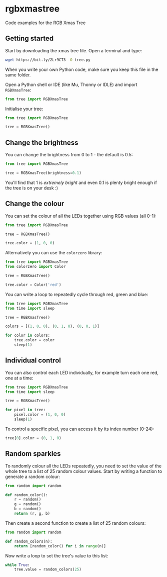 # rgbxmastree

Code examples for the RGB Xmas Tree

## Getting started

Start by downloading the xmas tree file. Open a terminal and type:

```bash
wget https://bit.ly/2Lr9CT3 -O tree.py
```

When you write your own Python code, make sure you keep this file in the same
folder.

Open a Python shell or IDE (like Mu, Thonny or IDLE) and import `RGBXmasTree`:

```python
from tree import RGBXmasTree
```

Initialise your tree:

```python
from tree import RGBXmasTree

tree = RGBXmasTree()
```

## Change the brightness

You can change the brightness from 0 to 1 - the default is 0.5:

```python
from tree import RGBXmasTree

tree = RGBXmasTree(brightness=0.1)
```

You'll find that 1 is _extremely bright_ and even 0.1 is plenty bright enough if
the tree is on your desk :)

## Change the colour

You can set the colour of all the LEDs together using RGB values (all 0-1):

```python
from tree import RGBXmasTree

tree = RGBXmasTree()

tree.color = (1, 0, 0)
```

Alternatively you can use the `colorzero` library:

```python
from tree import RGBXmasTree
from colorzero import Color

tree = RGBXmasTree()

tree.color = Color('red')
```

You can write a loop to repeatedly cycle through red, green and blue:

```python
from tree import RGBXmasTree
from time import sleep

tree = RGBXmasTree()

colors = [(1, 0, 0), (0, 1, 0), (0, 0, 1)]

for color in colors:
    tree.color = color
    sleep(1)
```

## Individual control

You can also control each LED individually, for example turn each one red, one
at a time:

```python
from tree import RGBXmasTree
from time import sleep

tree = RGBXmasTree()

for pixel in tree:
    pixel.color = (1, 0, 0)
    sleep(1)
```

To control a specific pixel, you can access it by its index number (0-24):

```python
tree[0].color = (0, 1, 0)
```

## Random sparkles

To randomly colour all the LEDs repeatedly, you need to set the value of the
whole tree to a list of 25 random colour values. Start by writing a function to
generate a random colour:

```python
from random import random

def random_color():
    r = random()
    g = random()
    b = random()
    return (r, g, b)
```

Then create a second function to create a list of 25 random colours:

```python
from random import random

def random_colors(n):
    return [random_color() for i in range(n)]
```

Now write a loop to set the tree's value to this list:

```python
while True:
    tree.value = random_colors(25)
```
